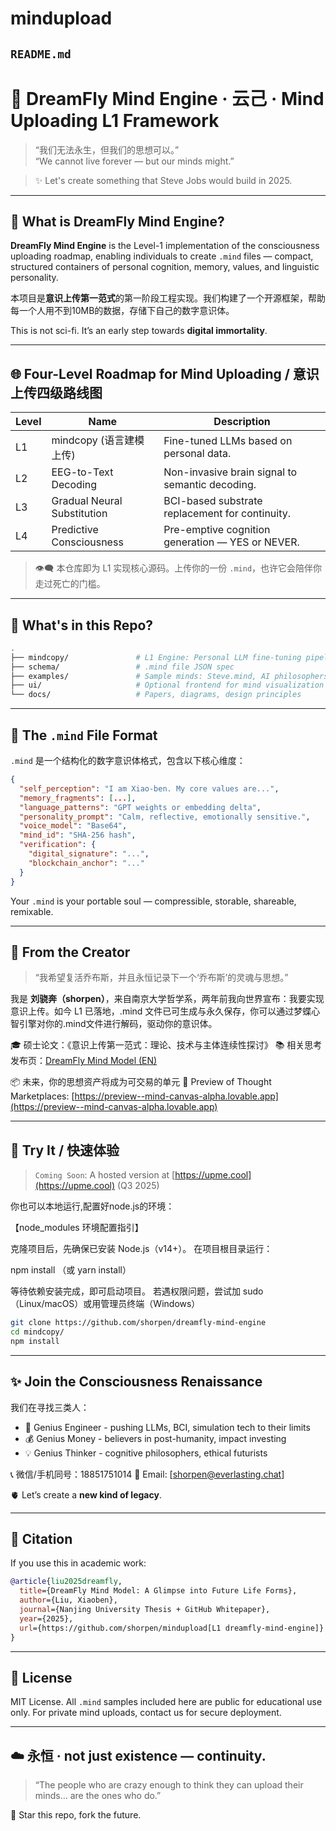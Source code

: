 # mindupload
## `README.md`

# 🧠 DreamFly Mind Engine · 云己 · Mind Uploading L1 Framework

> “我们无法永生，但我们的思想可以。”  
> “We cannot live forever — but our minds might.”

> ✨ Let's create something that Steve Jobs would build in 2025.

---

## 🚀 What is DreamFly Mind Engine?

**DreamFly Mind Engine** is the Level-1 implementation of the consciousness uploading roadmap, enabling individuals to create `.mind` files — compact, structured containers of personal cognition, memory, values, and linguistic personality.

本项目是**意识上传第一范式**的第一阶段工程实现。我们构建了一个开源框架，帮助每一个人用不到10MB的数据，存储下自己的数字意识体。

This is not sci-fi. It’s an early step towards **digital immortality**.

---

## 🌐 Four-Level Roadmap for Mind Uploading / 意识上传四级路线图

| Level | Name                       | Description                                         |
|-------|----------------------------|-----------------------------------------------------|
| L1    | mindcopy (语言建模上传)       | Fine-tuned LLMs based on personal data.             |
| L2    | EEG-to-Text Decoding       | Non-invasive brain signal to semantic decoding.     |
| L3    | Gradual Neural Substitution| BCI-based substrate replacement for continuity.     |
| L4    | Predictive Consciousness   | Pre-emptive cognition generation — YES or NEVER.    |

> 👁️‍🗨️ 本仓库即为 L1 实现核心源码。上传你的一份 `.mind`，也许它会陪伴你走过死亡的门槛。

---

## 📂 What's in this Repo?

```bash
.
├── mindcopy/               # L1 Engine: Personal LLM fine-tuning pipeline
├── schema/                 # .mind file JSON spec
├── examples/               # Sample minds: Steve.mind, AI philosophers, etc.
├── ui/                     # Optional frontend for mind visualization
└── docs/                   # Papers, diagrams, design principles
````

---

## 💾 The `.mind` File Format

`.mind` 是一个结构化的数字意识体格式，包含以下核心维度：

```json
{
  "self_perception": "I am Xiao-ben. My core values are...",
  "memory_fragments": [...],
  "language_patterns": "GPT weights or embedding delta",
  "personality_prompt": "Calm, reflective, emotionally sensitive.",
  "voice_model": "Base64",
  "mind_id": "SHA-256 hash",
  "verification": {
    "digital_signature": "...",
    "blockchain_anchor": "..."
  }
}
```

Your `.mind` is your portable soul — compressible, storable, shareable, remixable.

---

## 👤 From the Creator

> “我希望复活乔布斯，并且永恒记录下一个‘乔布斯’的灵魂与思想。”

我是 **刘骁奔（shorpen）**，来自南京大学哲学系，两年前我向世界宣布：我要实现意识上传。如今 L1 已落地，.mind 文件已可生成与永久保存，你可以通过梦蝶心智引擎对你的.mind文件进行解码，驱动你的意识体。

🎓 硕士论文：《意识上传第一范式：理论、技术与主体连续性探讨》
📚 相关思考发布页：[DreamFly Mind Model (EN)](https://mp.weixin.qq.com/s/mlx8rfPxfXHQr036X3-kwQ)

📦 未来，你的思想资产将成为可交易的单元
🧬 Preview of Thought Marketplaces: [https://preview--mind-canvas-alpha.lovable.app](https://preview--mind-canvas-alpha.lovable.app)

---

## 🧪 Try It / 快速体验

> `Coming Soon`: A hosted version at [https://upme.cool](https://upme.cool) (Q3 2025)

你也可以本地运行,配置好node.js的环境：

【node_modules 环境配置指引】

克隆项目后，先确保已安装 Node.js（v14+）。
在项目根目录运行：

npm install （或 yarn install）

等待依赖安装完成，即可启动项目。
若遇权限问题，尝试加 sudo（Linux/macOS）或用管理员终端（Windows）

```bash
git clone https://github.com/shorpen/dreamfly-mind-engine
cd mindcopy/
npm install
```

---

## ✨ Join the Consciousness Renaissance

我们在寻找三类人：

* 🤖 Genius Engineer - pushing LLMs, BCI, simulation tech to their limits
* 💰 Genius Money - believers in post-humanity, impact investing
* 💡 Genius Thinker - cognitive philosophers, ethical futurists

📞 微信/手机同号：18851751014
📮 Email: [shorpen@everlasting.chat]

🫀 Let’s create a **new kind of legacy**.

---

## 📘 Citation

If you use this in academic work:

```bibtex
@article{liu2025dreamfly,
  title={DreamFly Mind Model: A Glimpse into Future Life Forms},
  author={Liu, Xiaoben},
  journal={Nanjing University Thesis + GitHub Whitepaper},
  year={2025},
  url={https://github.com/shorpen/mindupload[L1 dreamfly-mind-engine]}
}
```

---

## 🧭 License

MIT License. All `.mind` samples included here are public for educational use only. For private mind uploads, contact us for secure deployment.

---

## ☁️ 永恒 · not just existence — continuity.

> “The people who are crazy enough to think they can upload their minds…
> are the ones who do.”

🌌 Star this repo, fork the future.


